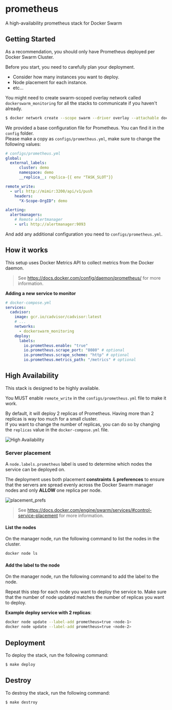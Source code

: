 # prometheus
A high-availability prometheus stack for Docker Swarm

## Getting Started

As a recommendation, you should only have Prometheus deployed per Docker Swarm Cluster.

Before you start, you need to carefully plan your deployment.
- Consider how many instances you want to deploy.
- Node placement for each instance.
- etc...

You might need to create swarm-scoped overlay network called `dockerswarm_monitoring` for all the stacks to communicate if you haven't already.

```sh
$ docker network create --scope swarm --driver overlay --attachable dockerswarm_monitoring
```

We provided a base configuration file for Prometheus. You can find it in the `config` folder.  
Please make a copy as `configs/prometheus.yml`, make sure to change the following values:

```yaml
# configs/prometheus.yml
global:
  external_labels:
      cluster: demo
      namespace: demo
      __replica__: replica-{{ env "TASK_SLOT"}}

remote_write:
  - url: http://mimir:3200/api/v1/push
    headers:
      "X-Scope-OrgID": demo

alerting:
  alertmanagers:
    # Remote alertmanager
    - url: http://alertmanager:9093
```

And add any additional configuration you need to `configs/prometheus.yml`.

## How it works

This setup uses Docker Metrics API to collect metrics from the Docker daemon.
> See https://docs.docker.com/config/daemon/prometheus/ for more information.

**Adding a new service to monitor**
```yaml
# docker-compose.yml
services:
  cadvisor:
    image: gcr.io/cadvisor/cadvisor:latest
    # ...
    networks:
      - dockerswarm_monitoring
    deploy:
      labels:
        io.prometheus.enable: "true"
        io.prometheus.scrape_port: "8080" # optional
        io.prometheus.scrape_scheme: "http" # optional
        io.prometheus.metrics_path: "/metrics" # optional
```

## High Availability

This stack is designed to be highly available.

You MUST enable `remote_write` in the `configs/prometheus.yml` file to make it work.

By default, it will deploy 2 replicas of Prometheus. Having more than 2 replicas is way too much for a small cluster.  
If you want to change the number of replicas, you can do so by changing the `replicas` value in the `docker-compose.yml` file.

![High Availability](https://github.com/YouMightNotNeedKubernetes/prometheus/assets/4363857/3a3e407e-d95a-4cad-afe6-f0259803943d)

### Server placement

A `node.labels.prometheus` label is used to determine which nodes the service can be deployed on.

The deployment uses both placement **constraints** & **preferences** to ensure that the servers are spread evenly across the Docker Swarm manager nodes and only **ALLOW** one replica per node.

![placement_prefs](https://docs.docker.com/engine/swarm/images/placement_prefs.png)

> See https://docs.docker.com/engine/swarm/services/#control-service-placement for more information.

#### List the nodes
On the manager node, run the following command to list the nodes in the cluster.

```sh
docker node ls
```

#### Add the label to the node
On the manager node, run the following command to add the label to the node.

Repeat this step for each node you want to deploy the service to. Make sure that the number of node updated matches the number of replicas you want to deploy.

**Example deploy service with 2 replicas**:
```sh
docker node update --label-add prometheus=true <node-1>
docker node update --label-add prometheus=true <node-2>
```

## Deployment

To deploy the stack, run the following command:

```sh
$ make deploy
```

## Destroy

To destroy the stack, run the following command:

```sh
$ make destroy
```
